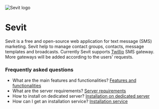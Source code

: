 ![Sevit logo](https://user-images.githubusercontent.com/11629673/162134945-ae7ec507-a24f-4eee-8372-7dc7ea27fa0c.svg)

# Sevit
Sevit is a free and open-source web application for text message (SMS) marketing. Sevit help to manage contact groups, contacts, message templates and broadcasts. Currently Sevit supports [Twillio](https://www.twilio.com/) SMS gateway. More gateways will be added according to the users' requests.

### Frequently asked questions
- What are the main features and functionalities? [Features and functionalities](https://github.com/codewaft/sevit/wiki/Features-and-functionalities)
- What are the server requirements? [Server requirements](https://github.com/codewaft/sevit/wiki/Server-requirements)
- How to install on dedicated server? [Installation on dedicated server](https://github.com/codewaft/sevit/wiki/Installation-on-dedicated-server)
- How can I get an installation service? [Installation service](https://github.com/codewaft/sevit/wiki/Installation-service)
